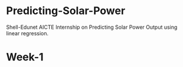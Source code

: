 # Predicting-Solar-Power
Shell-Edunet AICTE Internship on Predicting Solar Power Output using linear regression.

  #  Week-1
           
